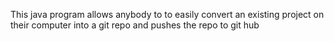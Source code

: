 This java program allows anybody to to easily convert an existing project on their computer into a git repo and pushes the repo to git hub

